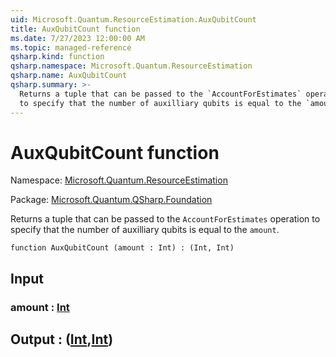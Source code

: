 ```yaml
---
uid: Microsoft.Quantum.ResourceEstimation.AuxQubitCount
title: AuxQubitCount function
ms.date: 7/27/2023 12:00:00 AM
ms.topic: managed-reference
qsharp.kind: function
qsharp.namespace: Microsoft.Quantum.ResourceEstimation
qsharp.name: AuxQubitCount
qsharp.summary: >-
  Returns a tuple that can be passed to the `AccountForEstimates` operation
  to specify that the number of auxilliary qubits is equal to the `amount`.
---
```


# AuxQubitCount function

Namespace: [Microsoft.Quantum.ResourceEstimation](xref:Microsoft.Quantum.ResourceEstimation)

Package: [Microsoft.Quantum.QSharp.Foundation](https://nuget.org/packages/Microsoft.Quantum.QSharp.Foundation)


Returns a tuple that can be passed to the `AccountForEstimates` operationto specify that the number of auxilliary qubits is equal to the `amount`.

```qsharp
function AuxQubitCount (amount : Int) : (Int, Int)
```


## Input

### amount : [Int](xref:microsoft.quantum.qsharp.valueliterals#int-literals)





## Output : ([Int](xref:microsoft.quantum.qsharp.valueliterals#int-literals),[Int](xref:microsoft.quantum.qsharp.valueliterals#int-literals))

